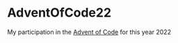 # AdventOfCode22
My participation in the <a href="https://adventofcode.com/">Advent of Code</a> for this year 2022
